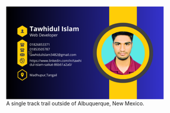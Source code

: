 <figure>
    <img src="/Banner/card.png"
         alt="Albuquerque, New Mexico">
    <figcaption>A single track trail outside of Albuquerque, New Mexico.</figcaption>
</figure>


<!--
**tawhid3482/tawhid3482** is a ✨ _special_ ✨ repository because its `README.md` (this file) appears on your GitHub profile.

Here are some ideas to get you started:

- 🔭 I’m currently working on ...
- 🌱 I’m currently learning ...
- 👯 I’m looking to collaborate on ...
- 🤔 I’m looking for help with ...
- 💬 Ask me about ...
- 📫 How to reach me: ...
- 😄 Pronouns: ...
- ⚡ Fun fact: ...
-->
